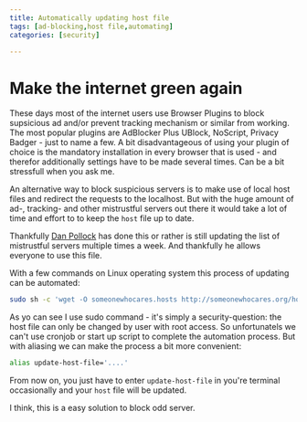 ```yaml
---
title: Automatically updating host file
tags: [ad-blocking,host file,automating]
categories: [security]

---
```


# Make the internet green again

These days most of the internet users use Browser Plugins to block supsicious ad and/or prevent tracking mechanism or similar from working. The most popular plugins are AdBlocker Plus UBlock, NoScript, Privacy Badger - just to name a few. A bit disadvantageous of using your plugin of choice is the mandatory installation in every browser that is used - and therefor additionally settings have to be made several times. Can be a bit stressfull when you ask me.

An alternative way to block suspicious servers is to make use of local host files and redirect the requests to the localhost. But with the huge amount of ad-, tracking- and other mistrustful servers out there it would take a lot of time and effort to to keep the `host` file up to date.

Thankfully [Dan Pollock](http://someonewhocares.org) has done this or rather is still updating the list of mistrustful servers multiple times a week. And thankfully he allows everyone to use this file.

With a few commands on Linux operating system this process of updating can be automated:
```bash
sudo sh -c 'wget -O someonewhocares.hosts http://someonewhocares.org/hosts/hosts; cat someonewhocares.hosts /etc/hosts | grep -v -e "^[[:space:]]*$" | grep -v -e "^#" | sort | uniq > /etc/hosts; rm someonewhocares.hosts'
```
As yo can see I use sudo command - it's simply a security-question: the host file can only be changed by user with root access. So unfortunatels we can't use cronjob or start up script to complete the automation process. But with aliasing we can make the process a bit more convenient: 
```bash
alias update-host-file='....'
```
From now on, you just have to enter `update-host-file` in you're terminal occasionally and your `host` file will be updated.

I think, this is a easy solution to block odd server.
